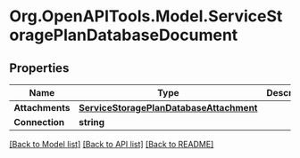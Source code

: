 # Org.OpenAPITools.Model.ServiceStoragePlanDatabaseDocument

## Properties

Name | Type | Description | Notes
------------ | ------------- | ------------- | -------------
**Attachments** | [**ServiceStoragePlanDatabaseAttachment**](ServiceStoragePlanDatabaseAttachment.md) |  | [optional] 
**Connection** | **string** |  | [optional] 

[[Back to Model list]](../README.md#documentation-for-models) [[Back to API list]](../README.md#documentation-for-api-endpoints) [[Back to README]](../README.md)

